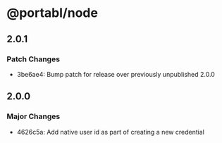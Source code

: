 # @portabl/node

## 2.0.1

### Patch Changes

- 3be6ae4: Bump patch for release over previously unpublished 2.0.0

## 2.0.0

### Major Changes

- 4626c5a: Add native user id as part of creating a new credential
